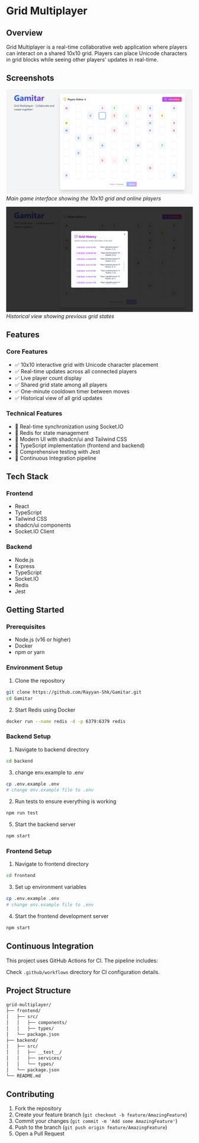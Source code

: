# Grid Multiplayer

## Overview

Grid Multiplayer is a real-time collaborative web application where players can interact on a shared 10x10 grid. Players can place Unicode characters in grid blocks while seeing other players' updates in real-time.

## Screenshots

![Grid Multiplayer Screenshot 1](/frontend/public/Main.png)
*Main game interface showing the 10x10 grid and online players*

![Grid Multiplayer Screenshot 2](/frontend/public/History.png)
*Historical view showing previous grid states*

## Features

### Core Features
- ✅ 10x10 interactive grid with Unicode character placement
- ✅ Real-time updates across all connected players
- ✅ Live player count display
- ✅ Shared grid state among all players
- ✅ One-minute cooldown timer between moves
- ✅ Historical view of all grid updates

### Technical Features
- 🔄 Real-time synchronization using Socket.IO
- 💾 Redis for state management
- 🎨 Modern UI with shadcn/ui and Tailwind CSS
- 📝 TypeScript implementation (frontend and backend)
- 🧪 Comprehensive testing with Jest
- 🔄 Continuous Integration pipeline

## Tech Stack

### Frontend
- React
- TypeScript
- Tailwind CSS
- shadcn/ui components
- Socket.IO Client

### Backend
- Node.js
- Express
- TypeScript
- Socket.IO
- Redis
- Jest

## Getting Started

### Prerequisites
- Node.js (v16 or higher)
- Docker
- npm or yarn

### Environment Setup

1. Clone the repository
```bash
git clone https://github.com/Rayyan-Shk/Gamitar.git
cd Gamitar
```

2. Start Redis using Docker
```bash
docker run --name redis -d -p 6379:6379 redis
```

### Backend Setup

1. Navigate to backend directory
```bash
cd backend
```

3. change env.example to .env
```bash
cp .env.example .env
# change env.example file to .env
```

2. Run tests to ensure everything is working
```bash
npm run test
```

5. Start the backend server
```bash
npm start
```

### Frontend Setup

1. Navigate to frontend directory
```bash
cd frontend
```

3. Set up environment variables
```bash
cp .env.example .env
# change env.example file to .env
```

4. Start the frontend development server
```bash
npm start
```

## Continuous Integration

This project uses GitHub Actions for CI. The pipeline includes:

Check `.github/workflows` directory for CI configuration details.

## Project Structure

```
grid-multiplayer/
├── frontend/
│   ├── src/
│   │   ├── components/
│   │   ├── types/
│   └── package.json
├── backend/
│   ├── src/
│   │   ├── __test__/
│   │   ├── services/
│   │   └── types/
│   └── package.json
└── README.md
```

## Contributing

1. Fork the repository
2. Create your feature branch (`git checkout -b feature/AmazingFeature`)
3. Commit your changes (`git commit -m 'Add some AmazingFeature'`)
4. Push to the branch (`git push origin feature/AmazingFeature`)
5. Open a Pull Request

